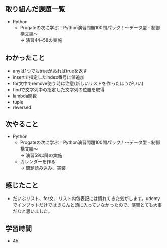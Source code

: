 ## 取り組んだ課題一覧
- Python
  - Progateの次に学ぶ！Python演習問題100問パック！〜データ型・制御構文編〜<br>
→ 演習44~58の実施
## わかったこと
- anyは1つでもtrueがあればtrueを返す
- insertで指定したindex番号に値追加
- for文中でremove使う時は注意(新しいリストを作ったほうがいい)
- findで文字列中の指定した文字列の位置を取得
- lambda関数
- tuple
- reversed
## 次やること
- Python
  - Progateの次に学ぶ！Python演習問題100問パック！〜データ型・制御構文編〜<br>
→ 演習59以降の実施
  - カレンダーを作る<br>
→ 問題読み込み、実装
## 感じたこと
- だいぶリスト、for文、リスト内包表記には慣れてきた気がします。udemyでインプットだけではきちんと頭に入っていなかったので、演習とても大事だなと思いました。
## 学習時間
- 4h